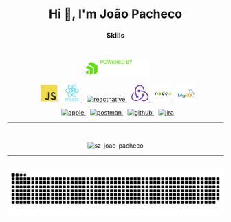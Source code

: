 <h1 align="center">Hi 👋, I'm João Pacheco</h1>

<h3 align="center">Skills</h3>
</br>
<p align="center">
  <a href="https://www.progress.com/" target="_blank" rel="noreferrer" style="margin-left: 10px">
    <img src="imagens/logos/Powered_by_Progress.png" alt="Powered_by_Progress Application Development &amp; Deployment Technologies" width="150" height="40">
  </a>
</p>
<p align="center">
  <a href="https://developer.mozilla.org/en-US/docs/Web/JavaScript" target="_blank" rel="noreferrer" style="margin-left: 10px">
    <img src="https://raw.githubusercontent.com/devicons/devicon/master/icons/javascript/javascript-original.svg" alt="javascript" width="40" height="40"/>
  </a>
  <a href="https://reactjs.org/" target="_blank" rel="noreferrer" style="margin-left: 10px">
    <img src="https://raw.githubusercontent.com/devicons/devicon/master/icons/react/react-original-wordmark.svg" alt="react" width="40" height="40"/>
  </a>
  <a href="https://reactnative.dev/" target="_blank" rel="noreferrer" style="margin-left: 10px">
    <img src="https://reactnative.dev/img/header_logo.svg" alt="reactnative" width="40" height="40"/>
  </a>
  <a href="https://redux.js.org" target="_blank" rel="noreferrer" style="margin-left: 10px">
    <img src="https://raw.githubusercontent.com/devicons/devicon/master/icons/redux/redux-original.svg" alt="redux" width="40" height="40"/>
  </a>
  <a href="https://nodejs.org" target="_blank" rel="noreferrer" style="margin-left: 10px">
    <img src="https://raw.githubusercontent.com/devicons/devicon/master/icons/nodejs/nodejs-original-wordmark.svg" alt="nodejs" width="40" height="40"/>
  </a>
  <a href="https://www.mysql.com/" target="_blank" rel="noreferrer" style="margin-left: 10px">
    <img src="https://raw.githubusercontent.com/devicons/devicon/master/icons/mysql/mysql-original-wordmark.svg" alt="mysql" width="40" height="40"/>
  </a>
</p>
<p align="center">
  <a href="https://developer.apple.com" target="_blank" rel="noreferrer" style="margin-left: 10px">
    <img src="https://www.vectorlogo.zone/logos/apple/apple-ar21.svg" alt="apple" width="70" height="40" />
  </a>
  <a href="https://postman.com" target="_blank" rel="noreferrer" style="margin-left: 10px">
    <img src="https://www.vectorlogo.zone/logos/getpostman/getpostman-icon.svg" alt="postman" width="40" height="40"/>
  </a>
  <a href="https://github.com" target="_blank" rel="noreferrer" style="margin-left: 10px">
    <img src="https://www.vectorlogo.zone/logos/github/github-ar21.svg" alt="github" width="80" height="40"/>
  </a>
  <a href="https://jira.atlassian.com" target="_blank" rel="noreferrer" style="margin-left: 10px">
    <img src="https://cdn.jsdelivr.net/gh/devicons/devicon/icons/jira/jira-original-wordmark.svg" alt="jira" width="40" height="40" />
  </a>
</p>

<hr></hr>
</br>
<p align="center" >
  <img src="https://github-readme-stats.vercel.app/api?username=sz-joao-pacheco&show_icons=true&theme=dracula&include_all_commits=true&count_private=true" alt="sz-joao-pacheco" width="50%" height="50%"/>
</p>

<hr></hr>
</br>

<picture>
  <source media="(prefers-color-scheme: dark)" srcset="https://raw.githubusercontent.com/sz-joao-pacheco/sz-joao-pacheco/output/github-contribution-grid-snake-dark.svg">
  <source media="(prefers-color-scheme: light)" srcset="https://raw.githubusercontent.com/sz-joao-pacheco/sz-joao-pacheco/output/github-contribution-grid-snake.svg">
  <img alt="github contribution grid snake animation" src="https://raw.githubusercontent.com/sz-joao-pacheco/sz-joao-pacheco/output/github-contribution-grid-snake.svg">
</picture>
